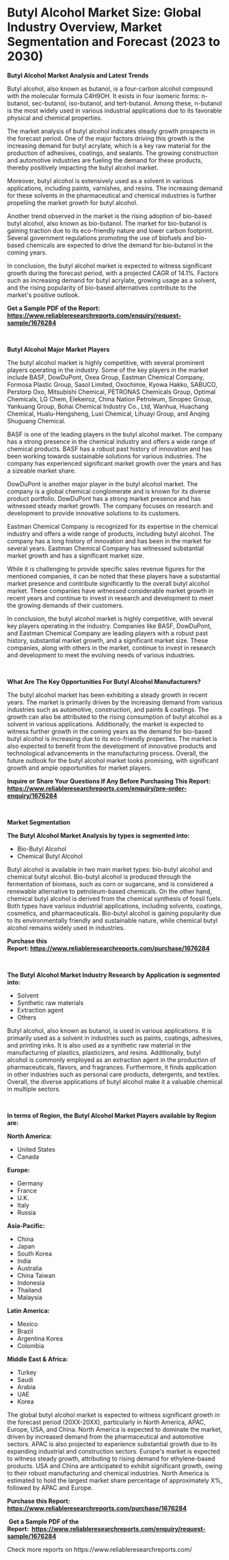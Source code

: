 <p><h1>Butyl Alcohol Market Size: Global Industry Overview, Market Segmentation and Forecast (2023 to 2030)</h1></p><p><strong>Butyl Alcohol Market Analysis and Latest Trends</strong></p>
<p><p>Butyl alcohol, also known as butanol, is a four-carbon alcohol compound with the molecular formula C4H9OH. It exists in four isomeric forms: n-butanol, sec-butanol, iso-butanol, and tert-butanol. Among these, n-butanol is the most widely used in various industrial applications due to its favorable physical and chemical properties.</p><p>The market analysis of butyl alcohol indicates steady growth prospects in the forecast period. One of the major factors driving this growth is the increasing demand for butyl acrylate, which is a key raw material for the production of adhesives, coatings, and sealants. The growing construction and automotive industries are fueling the demand for these products, thereby positively impacting the butyl alcohol market.</p><p>Moreover, butyl alcohol is extensively used as a solvent in various applications, including paints, varnishes, and resins. The increasing demand for these solvents in the pharmaceutical and chemical industries is further propelling the market growth for butyl alcohol.</p><p>Another trend observed in the market is the rising adoption of bio-based butyl alcohol, also known as bio-butanol. The market for bio-butanol is gaining traction due to its eco-friendly nature and lower carbon footprint. Several government regulations promoting the use of biofuels and bio-based chemicals are expected to drive the demand for bio-butanol in the coming years.</p><p>In conclusion, the butyl alcohol market is expected to witness significant growth during the forecast period, with a projected CAGR of 14.1%. Factors such as increasing demand for butyl acrylate, growing usage as a solvent, and the rising popularity of bio-based alternatives contribute to the market's positive outlook.</p></p>
<p><strong>Get a Sample PDF of the Report:&nbsp; <a href="https://www.reliableresearchreports.com/enquiry/request-sample/1676284">https://www.reliableresearchreports.com/enquiry/request-sample/1676284</a></strong></p>
<p>&nbsp;</p>
<p><strong>Butyl Alcohol Major Market Players</strong></p>
<p><p>The butyl alcohol market is highly competitive, with several prominent players operating in the industry. Some of the key players in the market include BASF, DowDuPont, Oxea Group, Eastman Chemical Company, Formosa Plastic Group, Sasol Limited, Oxochimie, Kyowa Hakko, SABUCO, Perstorp Oxo, Mitsubishi Chemical, PETRONAS Chemicals Group, Optimal Chemicals, LG Chem, Elekeiroz, China Nation Petroleum, Sinopec Group, Yankuang Group, Bohai Chemical Industry Co., Ltd, Wanhua, Huachang Chemical, Hualu-Hengsheng, Luxi Chemical, Lihuayi Group, and Anqing Shuguang Chemical.</p><p>BASF is one of the leading players in the butyl alcohol market. The company has a strong presence in the chemical industry and offers a wide range of chemical products. BASF has a robust past history of innovation and has been working towards sustainable solutions for various industries. The company has experienced significant market growth over the years and has a sizeable market share.</p><p>DowDuPont is another major player in the butyl alcohol market. The company is a global chemical conglomerate and is known for its diverse product portfolio. DowDuPont has a strong market presence and has witnessed steady market growth. The company focuses on research and development to provide innovative solutions to its customers.</p><p>Eastman Chemical Company is recognized for its expertise in the chemical industry and offers a wide range of products, including butyl alcohol. The company has a long history of innovation and has been in the market for several years. Eastman Chemical Company has witnessed substantial market growth and has a significant market size.</p><p>While it is challenging to provide specific sales revenue figures for the mentioned companies, it can be noted that these players have a substantial market presence and contribute significantly to the overall butyl alcohol market. These companies have witnessed considerable market growth in recent years and continue to invest in research and development to meet the growing demands of their customers.</p><p>In conclusion, the butyl alcohol market is highly competitive, with several key players operating in the industry. Companies like BASF, DowDuPont, and Eastman Chemical Company are leading players with a robust past history, substantial market growth, and a significant market size. These companies, along with others in the market, continue to invest in research and development to meet the evolving needs of various industries.</p></p>
<p>&nbsp;</p>
<p><strong>What Are The Key Opportunities For Butyl Alcohol Manufacturers?</strong></p>
<p><p>The butyl alcohol market has been exhibiting a steady growth in recent years. The market is primarily driven by the increasing demand from various industries such as automotive, construction, and paints & coatings. The growth can also be attributed to the rising consumption of butyl alcohol as a solvent in various applications. Additionally, the market is expected to witness further growth in the coming years as the demand for bio-based butyl alcohol is increasing due to its eco-friendly properties. The market is also expected to benefit from the development of innovative products and technological advancements in the manufacturing process. Overall, the future outlook for the butyl alcohol market looks promising, with significant growth and ample opportunities for market players.</p></p>
<p><strong>Inquire or Share Your Questions If Any Before Purchasing This Report: <a href="https://www.reliableresearchreports.com/enquiry/pre-order-enquiry/1676284">https://www.reliableresearchreports.com/enquiry/pre-order-enquiry/1676284</a></strong></p>
<p>&nbsp;</p>
<p><strong>Market Segmentation</strong></p>
<p><strong>The Butyl Alcohol Market Analysis by types is segmented into:</strong></p>
<p><ul><li>Bio-Butyl Alcohol</li><li>Chemical Butyl Alcohol</li></ul></p>
<p><p>Butyl alcohol is available in two main market types: bio-butyl alcohol and chemical butyl alcohol. Bio-butyl alcohol is produced through the fermentation of biomass, such as corn or sugarcane, and is considered a renewable alternative to petroleum-based chemicals. On the other hand, chemical butyl alcohol is derived from the chemical synthesis of fossil fuels. Both types have various industrial applications, including solvents, coatings, cosmetics, and pharmaceuticals. Bio-butyl alcohol is gaining popularity due to its environmentally friendly and sustainable nature, while chemical butyl alcohol remains widely used in industries.</p></p>
<p><strong>Purchase this Report:&nbsp;<a href="https://www.reliableresearchreports.com/purchase/1676284">https://www.reliableresearchreports.com/purchase/1676284</a></strong></p>
<p>&nbsp;</p>
<p><strong>The Butyl Alcohol Market Industry Research by Application is segmented into:</strong></p>
<p><ul><li>Solvent</li><li>Synthetic raw materials</li><li>Extraction agent</li><li>Others</li></ul></p>
<p><p>Butyl alcohol, also known as butanol, is used in various applications. It is primarily used as a solvent in industries such as paints, coatings, adhesives, and printing inks. It is also used as a synthetic raw material in the manufacturing of plastics, plasticizers, and resins. Additionally, butyl alcohol is commonly employed as an extraction agent in the production of pharmaceuticals, flavors, and fragrances. Furthermore, it finds application in other industries such as personal care products, detergents, and textiles. Overall, the diverse applications of butyl alcohol make it a valuable chemical in multiple sectors.</p></p>
<p>&nbsp;</p>
<p><strong>In terms of Region, the Butyl Alcohol Market Players available by Region are:</strong></p>
<p>
    <p> <strong> North America: </strong>
        <ul>
            <li>United States</li>
            <li>Canada</li>
        </ul>
        </p> 
    <p> <strong> Europe: </strong>
        <ul>
            <li>Germany</li>
            <li>France</li>
            <li>U.K.</li>
            <li>Italy</li>
            <li>Russia</li>
        </ul>
        </p> 
    <p> <strong> Asia-Pacific: </strong>
        <ul>
            <li>China</li>
            <li>Japan</li>
            <li>South Korea</li>
            <li>India</li>
            <li>Australia</li>
            <li>China Taiwan</li>
            <li>Indonesia</li>
            <li>Thailand</li>
            <li>Malaysia</li>
        </ul>
        </p> 
    <p> <strong> Latin America: </strong>
        <ul>
            <li>Mexico</li>
            <li>Brazil</li>
            <li>Argentina Korea</li>
            <li>Colombia</li>
        </ul>
        </p> 
    <p> <strong> Middle East & Africa: </strong>
        <ul>
            <li>Turkey</li>
            <li>Saudi</li>
            <li>Arabia</li>
            <li>UAE</li>
            <li>Korea</li>
        </ul>
    </p>
    </p>
<p><p>The global butyl alcohol market is expected to witness significant growth in the forecast period (20XX-20XX), particularly in North America, APAC, Europe, USA, and China. North America is expected to dominate the market, driven by increased demand from the pharmaceutical and automotive sectors. APAC is also projected to experience substantial growth due to its expanding industrial and construction sectors. Europe's market is expected to witness steady growth, attributing to rising demand for ethylene-based products. USA and China are anticipated to exhibit significant growth, owing to their robust manufacturing and chemical industries. North America is estimated to hold the largest market share percentage of approximately X%, followed by APAC and Europe.</p></p>
<p><strong>Purchase this Report: <a href="https://www.reliableresearchreports.com/purchase/1676284">https://www.reliableresearchreports.com/purchase/1676284</a></strong></p>
<p>&nbsp;<strong>Get a Sample PDF of the Report:&nbsp;&nbsp;<a href="https://www.reliableresearchreports.com/enquiry/request-sample/1676284">https://www.reliableresearchreports.com/enquiry/request-sample/1676284</a></strong></p>
<p><strong></strong></p>
<p>Check more reports on https://www.reliableresearchreports.com/</p>